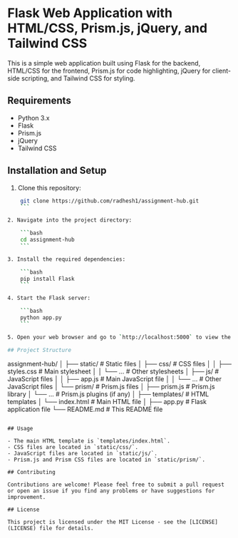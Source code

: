 # Flask Web Application with HTML/CSS, Prism.js, jQuery, and Tailwind CSS

This is a simple web application built using Flask for the backend, HTML/CSS for the frontend, Prism.js for code highlighting, jQuery for client-side scripting, and Tailwind CSS for styling.

## Requirements

- Python 3.x
- Flask
- Prism.js
- jQuery
- Tailwind CSS

## Installation and Setup

1. Clone this repository:


```bash
    git clone https://github.com/radhesh1/assignment-hub.git
    ```

2. Navigate into the project directory:

    ```bash
    cd assignment-hub
    ```

3. Install the required dependencies:

    ```bash
    pip install Flask
    ```

4. Start the Flask server:

    ```bash
    python app.py
    ```

5. Open your web browser and go to `http://localhost:5000` to view the application.

## Project Structure

```
assignment-hub/
│
├── static/                  # Static files
│   ├── css/                 # CSS files
│   │   ├── styles.css       # Main stylesheet
│   │   └── ...              # Other stylesheets
│   ├── js/                  # JavaScript files
│   │   ├── app.js           # Main JavaScript file
│   │   └── ...              # Other JavaScript files
│   └── prism/               # Prism.js files
│       ├── prism.js         # Prism.js library
│       └── ...              # Prism.js plugins (if any)
│
├── templates/               # HTML templates
│   └── index.html           # Main HTML file
│
├── app.py                   # Flask application file
└── README.md                # This README file
```

## Usage

- The main HTML template is `templates/index.html`.
- CSS files are located in `static/css/`.
- JavaScript files are located in `static/js/`.
- Prism.js and Prism CSS files are located in `static/prism/`.

## Contributing

Contributions are welcome! Please feel free to submit a pull request or open an issue if you find any problems or have suggestions for improvement.

## License

This project is licensed under the MIT License - see the [LICENSE](LICENSE) file for details.
